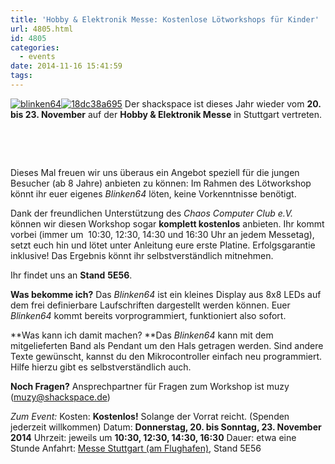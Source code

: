 ```yaml
---
title: 'Hobby & Elektronik Messe: Kostenlose Lötworkshops für Kinder'
url: 4805.html
id: 4805
categories:
  - events
date: 2014-11-16 15:41:59
tags:
---
```


[![blinken64](https://blog.shackspace.de/wp-content/uploads/2014/11/blinken64.gif)](https://blog.shackspace.de/wp-content/uploads/2014/11/blinken64.gif)[![18dc38a695](https://blog.shackspace.de/wp-content/uploads/2014/11/18dc38a695.jpg)](https://blog.shackspace.de/wp-content/uploads/2014/11/18dc38a695.jpg)
Der shackspace ist dieses Jahr wieder vom **20\. bis 23\. November** auf der **Hobby &amp; Elektronik Messe** in Stuttgart vertreten.

&nbsp;

&nbsp;

Dieses Mal freuen wir uns überaus ein Angebot speziell für die jungen Besucher (ab 8 Jahre) anbieten zu können:
Im Rahmen des Lötworkshop könnt ihr euer eigenes _Blinken64_ löten, keine Vorkenntnisse benötigt.

Dank der freundlichen Unterstützung des _Chaos Computer Club e.V._ können wir diesen Workshop sogar **komplett kostenlos** anbieten.
Ihr kommt vorbei (immer um  10:30, 12:30, 14:30 und 16:30 Uhr an jedem Messetag), setzt euch hin und lötet unter Anleitung eure erste Platine. Erfolgsgarantie inklusive! Das Ergebnis könnt ihr selbstverständlich mitnehmen.

Ihr findet uns an **Stand** **5E56**.

**Was bekomme ich?**
Das _Blinken64_ ist ein kleines Display aus 8x8 LEDs auf dem frei definierbare Laufschriften dargestellt werden können. Euer _Blinken64_ kommt bereits vorprogrammiert, funktioniert also sofort.

**Was kann ich damit machen?
**Das _Blinken64_ kann mit dem mitgelieferten Band als Pendant um den Hals getragen werden.
Sind andere Texte gewünscht, kannst du den Mikrocontroller einfach neu programmiert.
Hilfe hierzu gibt es selbstverständlich auch.

**Noch Fragen?**
Ansprechpartner für Fragen zum Workshop ist muzy ([muzy@shackspace.de](mailto:muzy@shackspace.de))

_Zum Event:_
Kosten: **Kostenlos!** Solange der Vorrat reicht. (Spenden jederzeit willkommen)
Datum: **Donnerstag, 20\. bis Sonntag, 23\. November** **2014**
Uhrzeit: jeweils um **10:30, 12:30, 14:30, 16:30**
Dauer: etwa eine Stunde
Anfahrt: [Messe Stuttgart (am Flughafen)](http://www.messe-stuttgart.de/hobby/besucher/anreise-und-unterkunft/anfahrt/), Stand 5E56